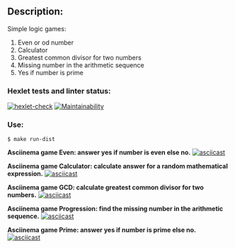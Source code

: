 ## Description:
Simple logic games:
1. Even or od number 
2. Calculator
3. Greatest common divisor for two numbers
4. Missing number in the arithmetic sequence
5. Yes if number is prime

### Hexlet tests and linter status:
[![hexlet-check](https://github.com/packman1783/java-project-61/actions/workflows/hexlet-check.yml/badge.svg)](https://github.com/packman1783/java-project-61/actions/workflows/hexlet-check.yml)
[![Maintainability](https://api.codeclimate.com/v1/badges/9ad08bb86331954798e2/maintainability)](https://codeclimate.com/github/packman1783/java-project-61/maintainability)  


### Use:
```
$ make run-dist
```
 
**Asciinema game Even: answer yes if number is even else no.**
[![asciicast](https://asciinema.org/a/605125.svg)](https://asciinema.org/a/605125)

**Asciinema game Calculator: calculate answer for a random mathematical expression.**
[![asciicast](https://asciinema.org/a/605260.svg)](https://asciinema.org/a/605260)

**Asciinema game GCD: calculate greatest common divisor for two numbers.**
[![asciicast](https://asciinema.org/a/605414.svg)](https://asciinema.org/a/605414)

**Asciinema game Progression: find the missing number in the arithmetic sequence.**
[![asciicast](https://asciinema.org/a/605604.svg)](https://asciinema.org/a/605604)

**Asciinema game Prime: answer yes if number is prime else no.**
[![asciicast](https://asciinema.org/a/605775.svg)](https://asciinema.org/a/605775)
